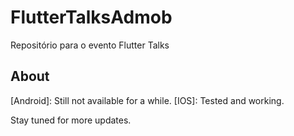 # FlutterTalksAdmob
Repositório para o evento Flutter Talks

## About

[Android]: Still not available for a while.
[IOS]: Tested and working.


Stay tuned for more updates.
